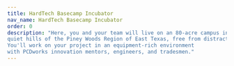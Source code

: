 ```yaml
---
title: HardTech Basecamp Incubator
nav_name: HardTech Basecamp Incubator
order: 0
description: "Here, you and your team will live on an 80-acre campus in the
quiet hills of the Piney Woods Region of East Texas, free from distraction.
You'll work on your project in an equipment-rich environment
with PCDworks innovation mentors, engineers, and tradesmen."
---
```

<text-image image="/images/services/hardtech-basecamp-incubator/htbc-1.png">
<template v-slot:left>

## To reach startup success,
# Start here

A basecamp is a strategic spot on a mountain
that gives the bold souls daring to reach the
summit a place to prepare themselves and their
gear for the journey. The basecamp doesn't get
climbers to the top of the mountain, but instead
prepares them for the trials ahead, de-risking the
venture to ensure success. Just ask the [founders of Renewell.](https://www.renewellenergy.com/)

**You'll find our HardTech Basecamp functions in much the same way.**

Here, you and your team will live on an 80-acre campus in the quiet hills of
the Piney Woods Region of East Texas, free from distraction. You'll work on
your project in an equipment-rich environment with PCDworks innovation
mentors, engineers, and tradesmen. Each one available 24/7 to help you
design and build your “hard” physical innovation. Every day, you'll learn, fail
fast, and push forward while avoiding pitfalls.

There's more. You'll dwell in a comfortable guest house on our beautiful
campus where you'll live and eat with the founders and other entrepreneurs
as family to foster team building and nurture creative problem-solving. The
entire experience is designed to focus the spirit of creativity and
camaraderie and accelerate your project to the next stage.

</template>
</text-image>

<image-text image="/images/services/hardtech-basecamp-incubator/happy-campers.webp">
<template v-slot:right>

## We strive to make
# Campers happy

HardTech Basecamp teams with PCDworks where our engineers work every
day in the product development business. You'll have access to these
professionals as well as to our facilities. This includes a machine shop
workspace, office space to continue to work on the “paperwork” part of your
project, and conference rooms for team meetings.

You also have access to our engineering and office software, 3D printing,
prototyping equipment, and testing hardware, which saves you precious
capital. There's even a gym and a game room to go along with 8 guest
rooms with private bathrooms and queen size beds. In short, we have
everything you need to be a happy—and highly productive—camper.

</template>
</image-text>

<text-image image="/images/services/hardtech-basecamp-incubator/pack.webp">
<template v-slot:left>

## Here's what separates us from
# The pack

Most incubators or accelerators provide office space and mentoring that
target early business development challenges. Things like market analysis,
financial modeling, pitch development, and business model refinement.

But, to maximize valuation, your startup must also make significant strides
in developing its technology. HardTech Basecamp enables you to move
quickly through technology readiness levels, develop robust solutions, and
use capital efficiently.

How? With our expertise in electrical, mechanical, and software engineering;
as well material science and mathematical and multi-physics modeling.
With our ability to conduct testing and certification up to (1A), Intrinsically
Safe UL levels. And with our Design for Manufacturing (DFM) experience
and manufacturing and sourcing connections in China, Romania, Germany,
and the US.

Once your initial prototype is built and tested, tap into our 25 years of
commercialization experience to help with what Thomas Edison called the
“99% Perspiration” part of innovation, which is bringing your product into the
marketplace.

This broad set of capabilities, coupled with our diverse a skill set, is what
allows us to help you get your product to market fast.

</template>
</text-image>

<text-image-tint image="/images/services/hardtech-basecamp-incubator/htbc-4.webp">
<template v-slot:left>

## Is HardTech Basecamp
# RIGHT FOR YOU?

**Chances are we're a good fit, if:**

* Your idea or product is a physical “hardtech” product
* Your idea has been externally vetted (Accelerator, Award based competition, Awarded a Grant, Other Incubator, Entrepreneurial Program)
* Your group has a vetted idea but needs help designing or building the prototype
* You're passionate and motivated about innovation and technology
* You're willing to put skin in the game, meaning you're able to come with some initial
funding which may be augmented by our investors, depending on where you are in your
development process and the strength of your “pitch”

</template>
</text-image-tint>